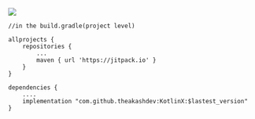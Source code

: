 [![](https://jitpack.io/v/theakashdev/KotlinX.svg)](https://jitpack.io/#theakashdev/KotlinX)


```
//in the build.gradle(project level)

allprojects {
    repositories {
        ...
        maven { url 'https://jitpack.io' }
    }
}

dependencies {
    ....
    implementation "com.github.theakashdev:KotlinX:$lastest_version"
}

```

